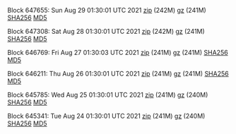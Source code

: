 Block 647655: Sun Aug 29 01:30:01 UTC 2021 [zip](https://files.01coin.io/mainnet/2021-08-29/bootstrap.dat.zip) (242M) [gz](https://files.01coin.io/mainnet/2021-08-29/bootstrap.dat.tar.gz) (241M) [SHA256](https://files.01coin.io/mainnet/2021-08-29/sha256.txt) [MD5](https://files.01coin.io/mainnet/2021-08-29/md5.txt)

Block 647308: Sat Aug 28 01:30:01 UTC 2021 [zip](https://files.01coin.io/mainnet/2021-08-28/bootstrap.dat.zip) (242M) [gz](https://files.01coin.io/mainnet/2021-08-28/bootstrap.dat.tar.gz) (241M) [SHA256](https://files.01coin.io/mainnet/2021-08-28/sha256.txt) [MD5](https://files.01coin.io/mainnet/2021-08-28/md5.txt)

Block 646769: Fri Aug 27 01:30:03 UTC 2021 [zip](https://files.01coin.io/mainnet/2021-08-27/bootstrap.dat.zip) (241M) [gz](https://files.01coin.io/mainnet/2021-08-27/bootstrap.dat.tar.gz) (241M) [SHA256](https://files.01coin.io/mainnet/2021-08-27/sha256.txt) [MD5](https://files.01coin.io/mainnet/2021-08-27/md5.txt)

Block 646211: Thu Aug 26 01:30:01 UTC 2021 [zip](https://files.01coin.io/mainnet/2021-08-26/bootstrap.dat.zip) (241M) [gz](https://files.01coin.io/mainnet/2021-08-26/bootstrap.dat.tar.gz) (241M) [SHA256](https://files.01coin.io/mainnet/2021-08-26/sha256.txt) [MD5](https://files.01coin.io/mainnet/2021-08-26/md5.txt)

Block 645785: Wed Aug 25 01:30:01 UTC 2021 [zip](https://files.01coin.io/mainnet/2021-08-25/bootstrap.dat.zip) (241M) [gz](https://files.01coin.io/mainnet/2021-08-25/bootstrap.dat.tar.gz) (240M) [SHA256](https://files.01coin.io/mainnet/2021-08-25/sha256.txt) [MD5](https://files.01coin.io/mainnet/2021-08-25/md5.txt)

Block 645341: Tue Aug 24 01:30:01 UTC 2021 [zip](https://files.01coin.io/mainnet/2021-08-24/bootstrap.dat.zip) (241M) [gz](https://files.01coin.io/mainnet/2021-08-24/bootstrap.dat.tar.gz) (240M) [SHA256](https://files.01coin.io/mainnet/2021-08-24/sha256.txt) [MD5](https://files.01coin.io/mainnet/2021-08-24/md5.txt)
